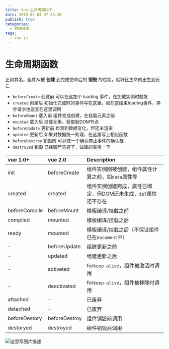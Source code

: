 ```yaml
---
title: Vue-生命周期钩子
date: 2018-07-03 07:25:36
publish: true
categories:
  - 前端开发
tags:
  - Vue.js
---
```


# 生命周期函数
正如其名，组件从被 **创建** 到完成使命后的 **销毁** 的过程，就好比生命的出生到死亡

- `beforeCreate` 创建前
可以在这加个 loading 事件，在加载实例时触发
- `created` 创建后
初始化完成时的事件写在这里，如在这结束loading事件，异步请求也适宜在这里调用
- `beforeMount` 载入前
组件完成创建，在挂载元素之前
- `mounted` 载入后
挂载元素，获取到DOM节点
- `beforeUpdate` 更新前
检测到数据变化，但还未渲染
- `updated` 更新后
如果对数据统一处理，在这里写上相应函数
- `beforeDestroy` 销毁前
可以做一个确认停止事件的确认框
- `destroyed` 销毁
已经毁尸灭迹了，诚挚的哀吊一下

| vue 1.0+ | vue 2.0 | Description |
| :- | :- | :- |
| init | beforeCreate | 组件实例刚被创建，组件属性计算之前，如`data`属性等 |
| created | created | 组件实例创建完成，属性已绑定，但DOM还未生成，`$el`属性还不存在 |
| beforeCompile | beforeMount | 模板编译/挂载之前 |
| compiled | mounted | 模板编译/挂载之后 |
| ready | mounted | 模板编译/挂载之后（不保证组件已在`document`中） |
| - | beforeUpdate | 组建更新之前 |
| - | updated | 组建更新之后 |
| - | activeted | for`keep-alive`，组件被激活时调用 |
| - | deactivated | for`keep-alive`，组件被移除时调用 |
| attached | - | 已废弃 |
| detached | - | 已废弃 |
| beforeDestory | beforeDestroy | 组件销毁前调用 |
| destoryed | destroyed | 组件销毁后调用 |

![这里写图片描述](https://wildye.cn/static/images/blog/58c8a9a0/01.jpg)
